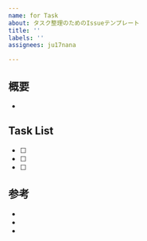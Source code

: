 ```yaml
---
name: for Task
about: タスク整理のためのIssueテンプレート
title: ''
labels: ''
assignees: ju17nana

---
```


## 概要
<!-- 1つのissueにつき機能は1つ -->
- 

## Task List
- [ ]  
- [ ]  
- [ ]  

## 参考
- []()
- []()
- []()
